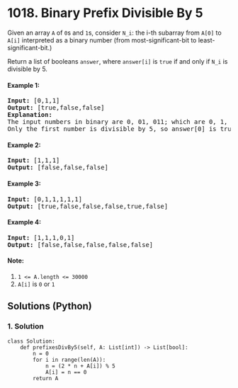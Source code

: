 # 1018. Binary Prefix Divisible By 5
Given an array <code>A</code> of <code>0</code>s and <code>1</code>s, consider <code>N_i</code>: the i-th subarray from <code>A[0]</code> to <code>A[i]</code> interpreted as a binary number (from most-significant-bit to least-significant-bit.)

Return a list of booleans <code>answer</code>, where <code>answer[i]</code> is <code>true</code> if and only if <code>N_i</code> is divisible by 5.

#### Example 1:
<pre>
<strong>Input:</strong> [0,1,1]
<strong>Output:</strong> [true,false,false]
<strong>Explanation:</strong>
The input numbers in binary are 0, 01, 011; which are 0, 1, and 3 in base-10.
Only the first number is divisible by 5, so answer[0] is true.
</pre>

#### Example 2:
<pre>
<strong>Input:</strong> [1,1,1]
<strong>Output:</strong> [false,false,false]
</pre>

#### Example 3:
<pre>
<strong>Input:</strong> [0,1,1,1,1,1]
<strong>Output:</strong> [true,false,false,false,true,false]
</pre>

#### Example 4:
<pre>
<strong>Input:</strong> [1,1,1,0,1]
<strong>Output:</strong> [false,false,false,false,false]
</pre>

#### Note:
1. <code>1 <= A.length <= 30000</code>
2. <code>A[i]</code> is <code>0</code> or <code>1</code>

## Solutions (Python)

### 1. Solution
```Python3
class Solution:
    def prefixesDivBy5(self, A: List[int]) -> List[bool]:
        n = 0
        for i in range(len(A)):
            n = (2 * n + A[i]) % 5
            A[i] = n == 0
        return A
```
